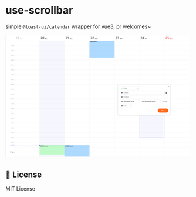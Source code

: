 # use-scrollbar

simple `@toast-ui/calendar` wrapper for vue3, pr welcomes~

![Preview](./docs/preview.png)

## 📄 License

MIT License
